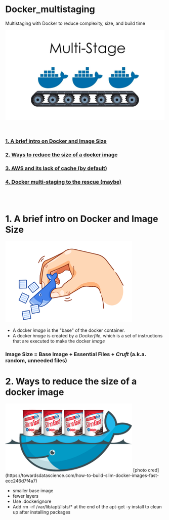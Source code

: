 # Docker_multistaging
Multistaging with Docker to reduce complexity, size, and build time

<img src="/Docs/multistage.jpg" width="600">  

&nbsp;  

### [1.  A brief intro on Docker and Image Size](#anchor1)
### [2.  Ways to reduce the size of a docker image](#anchor2)
### [3.  AWS and its lack of cache (by default)](#anchor3)
### [4.  Docker multi-staging to the rescue (maybe)](#anchor4)

&nbsp;  
&nbsp;  
 

<a name="anchor1"></a>
# 1. A brief intro on Docker and Image Size 
<img src="/Docs/docker_small.png" width="400">  

* A docker *image* is the "base" of the docker container. 
* A docker *image* is created by a *Dockerfile*, which is a set of instructions that are executed to make the docker *image*

### Image Size = Base Image + Essential Files + *Cruft* (a.k.a. random, unneeded files)


<a name="anchor2"></a>
# 2. Ways to reduce the size of a docker image
<img src="/Docs/slim_docker.png" width="400">  
[photo cred](https://towardsdatascience.com/how-to-build-slim-docker-images-fast-ecc246d7f4a7)  

* smaller base image
* fewer layers
* Use .dockerignore
* Add rm -rf /var/lib/apt/lists/* at the end of the apt-get -y install to clean up after installing packages

